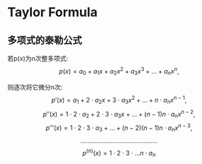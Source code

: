 Taylor Formula
===

多项式的泰勒公式
--
若p(x)为n次整多项式:
$$
p(x)=a_0+a_1x+a_2x^2+a_3x^3+...+a_nx^n,
$$

则逐次将它微分n次:
$$p'(x)=a_1+2\cdot a_2x+3\cdot a_3x^2+...+n\cdot a_nx^{n-1},$$
$$p''(x)=1\cdot 2\cdot a_2+2\cdot 3\cdot a_3x+...+(n-1)n\cdot a_nx^{n-2},$$
$$p'''(x)=1\cdot 2\cdot 3\cdot a_3+...+(n-2)(n-1)n\cdot a_nx^{n-3},$$
$$...........................................$$
$$p^(n)(x)=1\cdot 2\cdot 3\cdot...n\cdot a_n$$
